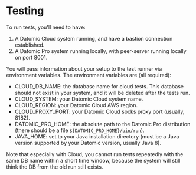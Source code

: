 # Testing

To run tests, you'll need to have:

1. A Datomic Cloud system running, and have a bastion connection established.
2. A Datomic Pro system running locally, with peer-server running locally on port 8001.

You will pass information about your setup to the test runner via environment variables. The environment variables are (all required):

* CLOUD_DB_NAME: the database name for cloud tests. This database should not exist in your system, and it will be
  deleted after the tests run.
* CLOUD_SYSTEM: your Datomic Cloud system name.
* CLOUD_REGION: your Datomic Cloud AWS region.
* CLOUD_PROXY_PORT: your Datomic Cloud socks proxy port (usually, 8182).
* DATOMIC_PRO_HOME: the absolute path to the Datomic Pro distribution (there should be a file `${DATOMIC_PRO_HOME}/bin/run`).
* JAVA_HOME: set to your Java installation directory (must be a Java version supported by your Datomic version, usually Java 8).

Note that especially with Cloud, you cannot run tests repeatedly with the same DB name within a short time window,
because the system will still think the DB from the old run still exists.